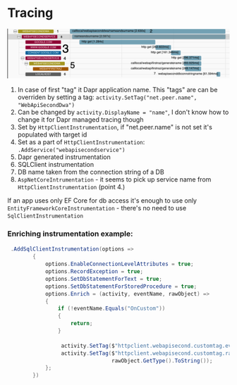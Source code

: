 # Tracing

![Telemetry](readme/readme_telemetry.png)

1. In case of first "tag" it Dapr application name. This "tags" are can be overriden by setting a tag: `activity.SetTag("net.peer.name", "WebApiSecondDwa")`
2. Can be changed by `activity.DisplayName = "name"`, I don't know how to change it for Dapr managed tracing though
3. Set by `HttpClientInstrumentation`, if "net.peer.name" is not set it's populated with target id
4. Set as a part of `HttpClientInstrumentation`: `.AddService("webapisecondservice")`
5. Dapr generated instrumentation
6. SQLClient instrumentation
7. DB name taken from the connection string of a DB
8. `AspNetCoreIntrumentation` - it seems to pick up service name from `HttpClientInstrumentation` (point 4.)

If an app uses only EF Core for db access it's enough to use only `EntityFrameworkCoreInstrumentation` - there's no need to use `SqlClientInstrumentation`

### Enriching instrumentation example:

```csharp
 .AddSqlClientInstrumentation(options =>
        {
            options.EnableConnectionLevelAttributes = true;
            options.RecordException = true;
            options.SetDbStatementForText = true;
            options.SetDbStatementForStoredProcedure = true;
            options.Enrich = (activity, eventName, rawObject) =>
            {
                if (!eventName.Equals("OnCustom"))
                {
                    return;
                }

                 activity.SetTag($"httpclient.webapisecond.customtag.eventname", eventName);
                 activity.SetTag($"httpclient.webapisecond.customtag.rawObjectType",
                                 rawObject.GetType().ToString());
            };
        })
```
